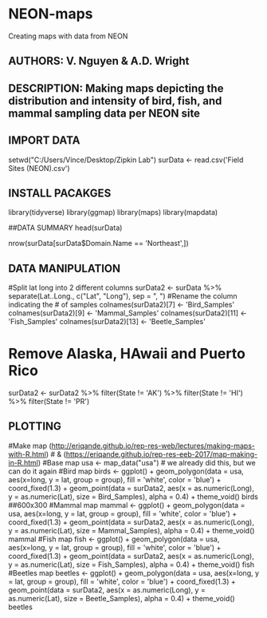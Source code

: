 # NEON-maps
Creating maps with data from NEON
## AUTHORS: V. Nguyen & A.D. Wright
## DESCRIPTION: Making maps depicting the distribution and intensity of bird, fish, and mammal sampling data per NEON site

## IMPORT DATA
setwd("C:/Users/Vince/Desktop/Zipkin Lab")
surData <- read.csv('Field Sites (NEON).csv')

## INSTALL PACAKGES
library(tidyverse)
library(ggmap)
library(maps)
library(mapdata)

##DATA SUMMARY
head(surData)

nrow(surData[surData$Domain.Name == 'Northeast',])


## DATA  MANIPULATION
  #Split lat long into 2 different columns
surData2 <- surData %>%
  separate(Lat..Long., c("Lat", "Long"), sep = ",  ")
  #Rename the column indicating the # of samples
colnames(surData2)[7] <- 'Bird_Samples'
colnames(surData2)[9] <- 'Mammal_Samples'
colnames(surData2)[11] <- 'Fish_Samples'
colnames(surData2)[13] <- 'Beetle_Samples'
  # Remove Alaska, HAwaii and Puerto Rico
surData2 <- surData2 %>% filter(State != 'AK') %>% filter(State != 'HI') %>% filter(State != 'PR')

## PLOTTING
  #Make map (http://eriqande.github.io/rep-res-web/lectures/making-maps-with-R.html) 
          # & (https://eriqande.github.io/rep-res-eeb-2017/map-making-in-R.html)
  #Base map
usa <- map_data("usa") # we already did this, but we can do it again
  #Bird map
birds <- ggplot() + geom_polygon(data = usa, aes(x=long, y = lat, group = group), fill = 'white', color = 'blue') + 
            coord_fixed(1.3) +
            geom_point(data = surData2, aes(x = as.numeric(Long), y = as.numeric(Lat), size = Bird_Samples), alpha = 0.4) +
            theme_void()
birds ##600x300
#Mammal map
mammal <- ggplot() + geom_polygon(data = usa, aes(x=long, y = lat, group = group), fill = 'white', color = 'blue') + 
            coord_fixed(1.3) +
            geom_point(data = surData2, aes(x = as.numeric(Long), y = as.numeric(Lat), size = Mammal_Samples), alpha = 0.4) +
            theme_void()
mammal
  #Fish map
fish <- ggplot() + geom_polygon(data = usa, aes(x=long, y = lat, group = group), fill = 'white', color = 'blue') + 
          coord_fixed(1.3) +
          geom_point(data = surData2, aes(x = as.numeric(Long), y = as.numeric(Lat), size = Fish_Samples), alpha = 0.4) +
          theme_void()
fish
  #Beetles map
beetles <- ggplot() + geom_polygon(data = usa, aes(x=long, y = lat, group = group), fill = 'white', color = 'blue') + 
            coord_fixed(1.3) +
            geom_point(data = surData2, aes(x = as.numeric(Long), y = as.numeric(Lat), size = Beetle_Samples), alpha = 0.4) +
            theme_void()
beetles
